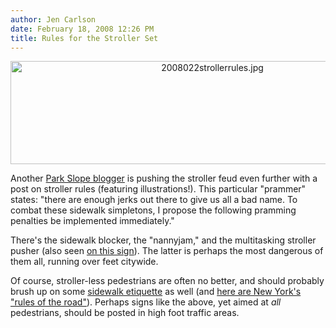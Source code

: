```yaml
---
author: Jen Carlson
date: February 18, 2008 12:26 PM
title: Rules for the Stroller Set
---
```


<center><img alt="2008022strollerrules.jpg" src="https://web.archive.org/web/20110624104546im_/http://gothamist.com/attachments/arts_jen/2008022strollerrules.jpg" width="630" height="165"></center>

<p>Another <a href="https://web.archive.org/web/20110624104546/http://meanderthal.typepad.com/dope/2008/02/rules-of-the-ro.html">Park Slope blogger</a> is pushing the stroller feud even further with a post on stroller rules (featuring illustrations!). This particular &quot;prammer&quot; states: &quot;there are enough jerks out there to give us all a bad name. To combat these sidewalk simpletons, I propose the following pramming penalties be implemented immediately.&quot;</p>

<p>There&apos;s the sidewalk blocker, the &quot;nannyjam,&quot; and the multitasking stroller pusher (also seen <a href="https://web.archive.org/web/20110624104546/http://gothamist.com/2008/02/13/photo_of_the_da_20.php">on this sign</a>). The latter is perhaps the most dangerous of them all, running over feet citywide.  </p>

<p>Of course, stroller-less pedestrians are often no better, and should probably brush up on some <a href="https://web.archive.org/web/20110624104546/http://query.nytimes.com/gst/fullpage.html?res=9403E4D71739F935A25754C0A9649C8B63&amp;sec=&amp;spon=&amp;pagewanted=2">sidewalk etiquette</a> as well (and <a href="https://web.archive.org/web/20110624104546/http://www.nysgtsc.state.ny.us/peds-ndx.htm#Tips">here are New York&apos;s &quot;rules of the road&quot;</a>). Perhaps signs like the above, yet aimed at <em>all</em> pedestrians, should be posted in high foot traffic areas. </p>